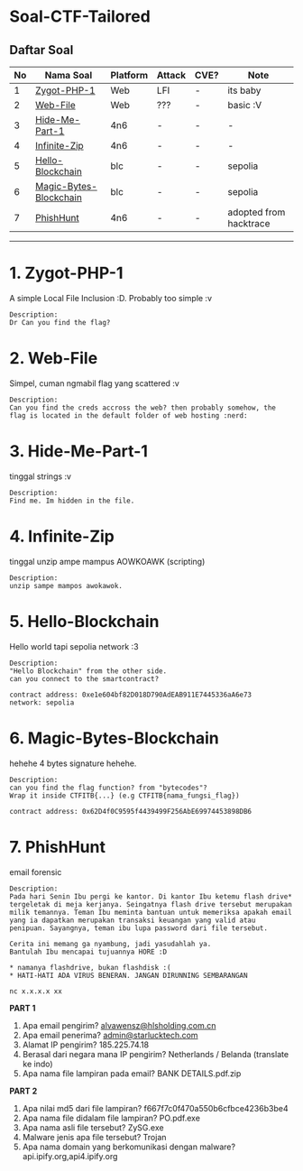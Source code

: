 # Soal-CTF-Tailored

## Daftar Soal
No | Nama Soal | Platform | Attack | CVE? | Note
--- | --- | --- | --- | --- | ---
1 | [Zygot-PHP-1](#1-zygot-php-1) | Web | LFI | - | its baby
2 | [Web-File](#w2-eb-file) | Web | ??? | - | basic :V
3 | [Hide-Me-Part-1](#3-hide-me-part-1) | 4n6 | - | - | - | -
4 | [Infinite-Zip](#4-infinite-zip) | 4n6 | - | - | - | -
5 | [Hello-Blockchain](#5-hello-blockchain) | blc | - | - | sepolia
6 | [Magic-Bytes-Blockchain](#6-magic-bytes-blockchain) | blc | - | - | sepolia
7 | [PhishHunt](#7-phishhunt) | 4n6 | - | - | adopted from hacktrace
----

# 1. Zygot-PHP-1
A simple Local File Inclusion :D. Probably too simple :v
```
Description:
Dr Can you find the flag?
```

# 2. Web-File
Simpel, cuman ngmabil flag yang scattered :v
```
Description:
Can you find the creds accross the web? then probably somehow, the flag is located in the default folder of web hosting :nerd:
```

# 3. Hide-Me-Part-1
tinggal strings :v
```
Description:
Find me. Im hidden in the file.
```

# 4. Infinite-Zip
tinggal unzip ampe mampus AOWKOAWK (scripting)
```
Description:
unzip sampe mampos awokawok.
```
# 5. Hello-Blockchain
Hello world tapi sepolia network :3
```
Description:
"Hello Blockchain" from the other side.
can you connect to the smartcontract?

contract address: 0xe1e604bf82D018D790AdEAB911E7445336aA6e73
network: sepolia
```
# 6. Magic-Bytes-Blockchain
hehehe 4 bytes signature hehehe.
```
Description:
can you find the flag function? from "bytecodes"?
Wrap it inside CTFITB{...} (e.g CTFITB{nama_fungsi_flag})

contract address: 0x62D4f0C9595f4439499F256AbE69974453898DB6
```
# 7. PhishHunt
email forensic
```
Description:
Pada hari Senin Ibu pergi ke kantor. Di kantor Ibu ketemu flash drive* tergeletak di meja kerjanya. Seingatnya flash drive tersebut merupakan milik temannya. Teman Ibu meminta bantuan untuk memeriksa apakah email yang ia dapatkan merupakan transaksi keuangan yang valid atau penipuan. Sayangnya, teman ibu lupa password dari file tersebut.

Cerita ini memang ga nyambung, jadi yasudahlah ya.
Bantulah Ibu mencapai tujuannya HORE :D

* namanya flashdrive, bukan flashdisk :(
* HATI-HATI ADA VIRUS BENERAN. JANGAN DIRUNNING SEMBARANGAN

nc x.x.x.x xx
```
**PART 1**
1. Apa email pengirim?
alvawensz@hlsholding.com.cn
2. Apa email penerima?
admin@starlucktech.com
3. Alamat IP pengirim?
185.225.74.18
4. Berasal dari negara mana IP pengirim?
Netherlands / Belanda (translate ke indo)
5. Apa nama file lampiran pada email?
BANK DETAILS.pdf.zip

**PART 2**
1. Apa nilai md5 dari file lampiran?
f667f7c0f470a550b6cfbce4236b3be4
2. Apa nama file didalam file lampiran?
PO.pdf.exe
3. Apa nama asli file tersebut?
ZySG.exe
3. Malware jenis apa file tersebut?
Trojan
4. Apa nama domain yang berkomunikasi dengan malware?
api.ipify.org,api4.ipify.org